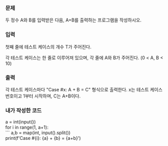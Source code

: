 <h3>문제</h3>
두 정수 A와 B를 입력받은 다음, A+B를 출력하는 프로그램을 작성하시오.

<h3>입력</h3>
첫째 줄에 테스트 케이스의 개수 T가 주어진다.

각 테스트 케이스는 한 줄로 이루어져 있으며, 각 줄에 A와 B가 주어진다. (0 < A, B < 10)

<h3>출력</h3>
각 테스트 케이스마다 "Case #x: A + B = C" 형식으로 출력한다. x는 테스트 케이스 번호이고 1부터 시작하며, C는 A+B이다.

<h3>내가 작성한 코드</h3>
a = int(input())</br>
for i in range(1, a+1):</br>
```    
a,b = map(int, input().split())</br>
    print(f'Case #{i}: {a} + {b} = {a+b}')
